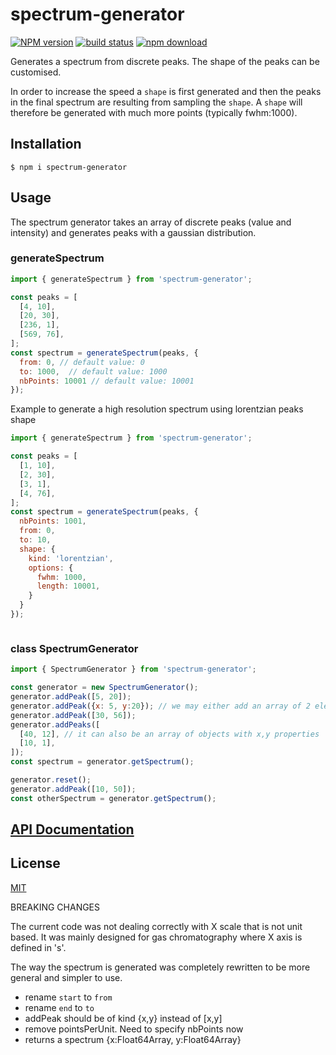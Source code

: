 # spectrum-generator

[![NPM version][npm-image]][npm-url]
[![build status][ci-image]][ci-url]
[![npm download][download-image]][download-url]

Generates a spectrum from discrete peaks. The shape of the peaks can be customised.

In order to increase the speed a `shape` is first generated and then the peaks in the final
spectrum are resulting from sampling the `shape`.  A `shape` will therefore be generated with
much more points (typically fwhm:1000).


## Installation

`$ npm i spectrum-generator`

## Usage

The spectrum generator takes an array of discrete peaks (value and intensity)
and generates peaks with a gaussian distribution.

### generateSpectrum

```js
import { generateSpectrum } from 'spectrum-generator';

const peaks = [
  [4, 10],
  [20, 30],
  [236, 1],
  [569, 76],
];
const spectrum = generateSpectrum(peaks, { 
  from: 0, // default value: 0
  to: 1000,  // default value: 1000
  nbPoints: 10001 // default value: 10001
});
```

Example to generate a high resolution spectrum using lorentzian peaks shape

```js
import { generateSpectrum } from 'spectrum-generator';

const peaks = [
  [1, 10],
  [2, 30],
  [3, 1],
  [4, 76],
];
const spectrum = generateSpectrum(peaks, {
  nbPoints: 1001,
  from: 0,
  to: 10,
  shape: {
    kind: 'lorentzian',
    options: {
      fwhm: 1000,
      length: 10001,
    }
  }
});



```

### class SpectrumGenerator

```js
import { SpectrumGenerator } from 'spectrum-generator';

const generator = new SpectrumGenerator();
generator.addPeak([5, 20]);
generator.addPeak({x: 5, y:20}); // we may either add an array of 2 elements or an object with x,y values
generator.addPeak([30, 56]);
generator.addPeaks([
  [40, 12], // it can also be an array of objects with x,y properties
  [10, 1],
]);
const spectrum = generator.getSpectrum();

generator.reset();
generator.addPeak([10, 50]);
const otherSpectrum = generator.getSpectrum();
```

## [API Documentation](https://cheminfo.github.io/spectrum-generator/)

## License

[MIT](./LICENSE)

[npm-image]: https://img.shields.io/npm/v/spectrum-generator.svg
[npm-url]: https://www.npmjs.com/package/spectrum-generator
[ci-image]: https://github.com/cheminfo/spectrum-generator/workflows/Node.js%20CI/badge.svg?branch=master
[ci-url]: https://github.com/cheminfo/spectrum-generator/actions?query=workflow%3A%22Node.js+CI%22
[download-image]: https://img.shields.io/npm/dm/spectrum-generator.svg
[download-url]: https://www.npmjs.com/package/spectrum-generator



BREAKING CHANGES

The current code was not dealing correctly with X scale that is not unit based. It was
mainly designed for gas chromatography where X axis is defined in 's'.

The way the spectrum is generated was completely rewritten to be more general and simpler to use.

- rename `start` to `from`
- rename `end` to `to`
- addPeak should be of kind {x,y} instead of [x,y]
- remove pointsPerUnit. Need to specify nbPoints now
- returns a spectrum {x:Float64Array, y:Float64Array}